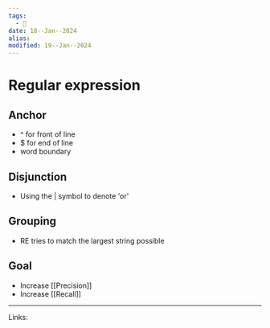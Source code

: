 ```yaml
---
tags:
  - 🌱
date: 18--Jan--2024
alias: 
modified: 19--Jan--2024
---
```

# Regular expression
## Anchor
- ^ for front of line
- $ for end of line
- word boundary
## Disjunction
- Using the | symbol to denote 'or'
## Grouping
- RE tries to match the largest string possible
## Goal
- Increase [[Precision]]
- Increase [[Recall]]

---
Links:
